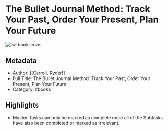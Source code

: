 # The Bullet Journal Method: Track Your Past, Order Your Present, Plan Your Future

![rw-book-cover](https://res.weread.qq.com/wrepub/CB_8470o30pWCAP6hp6gW8p1GjN_parsecover)

## Metadata
- Author: [[Carroll, Ryder]]
- Full Title: The Bullet Journal Method: Track Your Past, Order Your Present, Plan Your Future
- Category: #books

## Highlights
- Master Tasks can only be marked as complete once all of the Subtasks have also been completed or marked as irrelevant.
